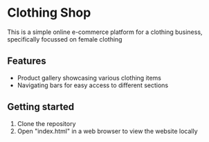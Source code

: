 # Clothing Shop

This is a simple online e-commerce platform for a clothing business, specifically focussed on female clothing

## Features
- Product gallery showcasing various clothing items
- Navigating bars for easy access to different sections

## Getting started
1. Clone the repository
2. Open "index.html" in a web browser to view the website locally
